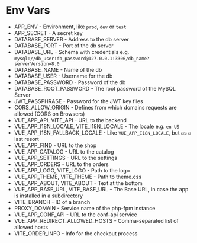# Env Vars

- APP_ENV - Environment, like `prod`, `dev` or `test`
- APP_SECRET - A secret key
- DATABASE_SERVER - Address to the db server
- DATABASE_PORT - Port of the db server
- DATABASE_URL - Schema with credentials e.g. `mysql://db_user:db_password@127.0.0.1:3306/db_name?serverVersion=8.0`
- DATABASE_NAME - Name of the db
- DATABASE_USER - Username for the db
- DATABASE_PASSWORD - Password of the db
- DATABASE_ROOT_PASSWORD - The root password of the MySQL Server
- JWT_PASSPHRASE - Password for the JWT key files
- CORS_ALLOW_ORIGIN - Defines from which domains requests are allowed (CORS on Browsers)
- VUE_APP_API, VITE_API - URL to the backend
- VUE_APP_I18N_LOCALE, VITE_I18N_LOCALE - The locale e.g. `en-US`
- VUE_APP_I18N_FALLBACK_LOCALE - Like `VUE_APP_I18N_LOCALE`, but as a last resort
- VUE_APP_FIND - URL to the shop
- VUE_APP_CATALOG - URL to the catalog
- VUE_APP_SETTINGS - URL to the settings
- VUE_APP_ORDERS - URL to the orders
- VUE_APP_LOGO, VITE_LOGO - Path to the logo
- VUE_APP_THEME, VITE_THEME - Path to theme.css
- VUE_APP_ABOUT, VITE_ABOUT - Text at the bottom
- VUE_APP_BASE_URL, VITE_BASE_URL - The Base URL, in case the app is installed in a subdirectory
- VITE_BRANCH - ID of a branch
- PROXY_DOMAIN - Service name of the php-fpm instance
- VUE_APP_CONF_API - URL to the conf-api service
- VUE_APP_REDIRECT_ALLOWED_HOSTS - Comma-separated list of allowed hosts
- VITE_ORDER_INFO - Info for the checkout process
